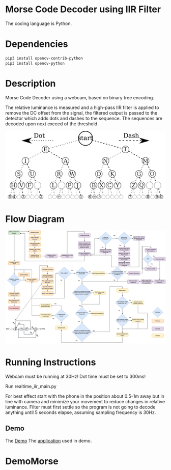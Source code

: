 # Morse Code Decoder using IIR Filter


The coding language is Python.

# Dependencies

```
pip3 install opencv-contrib-python
pip3 install opencv-python
```

# Description

Morse Code Decoder using a webcam, based on binary tree encoding.

The relative luminance is measured and a high-pass IIR filter is applied to remove the DC offset from the signal, the filtered output is passed to the detector which adds dots and dashes to the sequence. The sequences are decoded upon next exceed of the threshold.

![alt text](morsecodetree.png)

# Flow Diagram

![alt text](FlowDiagram.png)

# Running Instructions

Webcam must be running at 30Hz!
Dot time must be set to 300ms!

Run realtime_iir_main.py

For best effect start with the phone in the position about 0.5-1m away but in line with camera and minimize your movement to reduce changes in relative luminance.
Filter must first settle so the program is not going to decode anything until 5 seconds elapse, assuming sampling frequency is 30Hz.


## Demo

The [Demo](https://www.youtube.com/watch?v=HxUDQ35N-YI)
The [application](https://play.google.com/store/apps/details?id=pl.acform.android.torch) used in demo.
# DemoMorse
